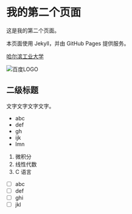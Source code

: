 # 我的第二个页面

这是我的第二个页面。

本页面使用 Jekyll，并由 GitHub Pages 提供服务。

[哈尔滨工业大学](http://www.hit.edu.cn/)

![百度LOGO](https://www.baidu.com/img/PCtm_d9c8750bed0b3c7d089fa7d55720d6cf.png)

## 二级标题

文字文字文字文字。

- abc
- def
- gh
- ijk
- lmn

1. 微积分
2. 线性代数
3. C 语言

- [ ] abc
- [ ] def
- [ ]   ghi
- [ ] jkl
